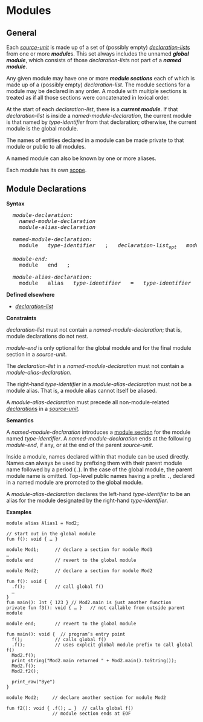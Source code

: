 # Modules

## General

Each [*source-unit*](Basic-Concepts.md#program-structure) is made up of a set of (possibly empty) [*declaration-list*s](Modules.md#module-declarations)  from one or more ***module***s. This set always includes the unnamed ***global module***, which consists of those *declaration-list*s not part of a ***named module***.

Any given module may have one or more ***module sections*** each of which is made up of a (possibly empty) *declaration-list*. The module sections for a module may be declared in any order. A module with multiple sections is treated as if all those sections were concatenated in lexical order.

At the start of each *declaration-list*, there is a ***current module***. If that *declaration-list* is inside a *named-module-declaration*, the current module is that named by *type-identifier* from that declaration; otherwise, the current module is the global module.

The names of entities declared in a module can be made private to that module or public to all modules.

A named module can also be known by one or more aliases.

Each module has its own [scope](Basic-Concepts.md#scope).

## Module Declarations

**Syntax**

<pre>
  <i>module-declaration:</i>
    <i>named-module-declaration</i>
    <i>module-alias-declaration</i>

  <i>named-module-declaration:</i>
    module   <i>type-identifier</i>   ;   <i>declaration-list<sub>opt</sub></i>   <i>module-end<sub>opt</sub></i>

  <i>module-end:</i>
    module   end   ;

  <i>module-alias-declaration:</i>
    module   alias   <i>type-identifier</i>   =   <i>type-identifier</i>
</pre>

**Defined elsewhere**

* [*declaration-list*](Basic-Concepts.md#program-structure)

**Constraints**

*declaration-list* must not contain a *named-module-declaration*; that is, module declarations do not nest.

*module-end* is only optional for the global module and for the final module section in a *source-unit*.

The *declaration-list* in a *named-module-declaration* must not contain a *module-alias-declaration*.

The right-hand *type-identifier* in a *module-alias-declaration* must not be a module alias. That is, a module alias cannot itself be aliased.

A *module-alias-declaration* must precede all non-module-related [*declaration*s](Basic-Concepts.md#program-structure) in a [*source-unit*](Basic-Concepts.md#program-structure).

**Semantics**

A *named-module-declaration* introduces a [module section](Modules.md#general) for the module named *type-identifier*. A *named-module-declaration* ends at the following *module-end*, if any, or at the end of the parent *source-unit*.

Inside a module, names declared within that module can be used directly. Names can always be used by prefixing them with their parent module name followed by a period (`.`). In the case of the global module, the parent module name is omitted. Top-level public names having a prefix `.`, declared in a named module are promoted to the global module.

A *module-alias-declaration* declares the left-hand *type-identifier* to be an alias for the module designated by the right-hand *type-identifier*.

**Examples**

```
module alias Alias1 = Mod2;

// start out in the global module
fun f(): void { … }

module Mod1;      // declare a section for module Mod1
…
module end        // revert to the global module

module Mod2;      // declare a section for module Mod2

fun f(): void {
  .f();           // call global f()
  …
}
fun main(): Int { 123 }	// Mod2.main is just another function
private fun f3(): void { … }   // not callable from outside parent module

module end;       // revert to the global module

fun main(): void {	// program’s entry point
  f();            // calls global f()
  .f();           // uses explcit global module prefix to call global f()
  Mod2.f();
  print_string("Mod2.main returned " + Mod2.main().toString());
  Mod2.f();
  Mod2.f2();

  print_raw("Bye")
}

module Mod2;     // declare another section for module Mod2

fun f2(): void { .f(); … }	// calls global f()
                 // module section ends at EOF
```

